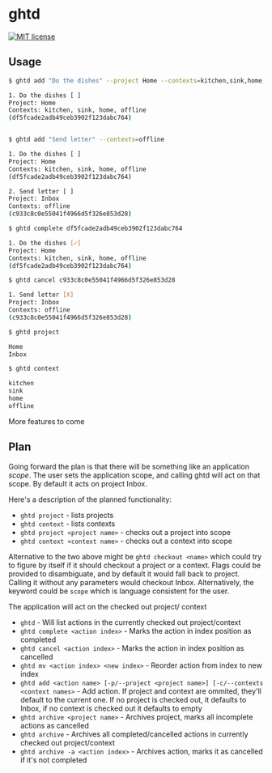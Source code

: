 # ghtd

[![MIT license](https://img.shields.io/badge/license-MIT-blue.svg)](https://github.com/mlopes/ghtd/blob/master/LICENSE)

## Usage

```bash
$ ghtd add "Do the dishes" --project Home --contexts=kitchen,sink,home,offline

1. Do the dishes [ ]
Project: Home
Contexts: kitchen, sink, home, offline
(df5fcade2adb49ceb3902f123dabc764)


$ ghtd add "Send letter" --contexts=offline

1. Do the dishes [ ]
Project: Home
Contexts: kitchen, sink, home, offline
(df5fcade2adb49ceb3902f123dabc764)

2. Send letter [ ]
Project: Inbox
Contexts: offline
(c933c8c0e55041f4966d5f326e853d28)

$ ghtd complete df5fcade2adb49ceb3902f123dabc764

1. Do the dishes [✓]
Project: Home
Contexts: kitchen, sink, home, offline
(df5fcade2adb49ceb3902f123dabc764)

$ ghtd cancel c933c8c0e55041f4966d5f326e853d28

1. Send letter [X]
Project: Inbox
Contexts: offline
(c933c8c0e55041f4966d5f326e853d28)

$ ghtd project

Home
Inbox

$ ghtd context

kitchen
sink
home
offline
```

More features to come

## Plan

Going forward the plan is that there will be something like an application
*scope*. The user sets the application scope, and calling
ghtd will act on that scope. By default it acts on project Inbox.

Here's a description of the planned functionality:

- `ghtd project` - lists projects
- `ghtd context` - lists contexts
- `ghtd project <project name>` - checks out a project into scope
- `ghtd context <context name>` - checks out a context into scope

Alternative to the two above might be `ghtd checkout <name>` which could try to figure by itself if it should checkout a project or a context. Flags could be provided to disambiguate, and by default it would fall back to project. Calling it without any parameters would checkout Inbox. Alternatively, the keyword could be `scope` which is language consistent for the user.

The application will act on the checked out project/ context

- `ghtd` - Will list actions in the currently checked out project/context
- `ghtd complete <action index>` - Marks the action in index position as completed
- `ghtd cancel <action index>` - Marks the action in index position as cancelled
- `ghtd mv <action index> <new index>` - Reorder action from index to new index
- `ghtd add <action name> [-p/--project <project name>] [-c/--contexts <context names>` - Add action. If project and context are ommited, they'll default to the current one. If no project is checked out, it defaults to Inbox, if no context is checked out it defaults to empty
- `ghtd archive <project name>` - Archives project, marks all incomplete actions as cancelled
- `ghtd archive` - Archives all completed/cancelled actions in currently checked out project/context
- `ghtd archive -a <action index>` - Archives action, marks it as cancelled if it's not completed
